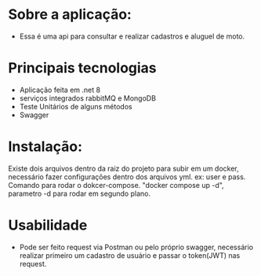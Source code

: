 # Sobre a aplicação:
  - Essa é uma api para consultar e realizar cadastros e aluguel de moto.
# Principais tecnologias
 - Aplicação feita em .net 8
 - serviços integrados rabbitMQ e MongoDB
 - Teste Unitários de alguns métodos
 - Swagger
# Instalação:
  Existe dois arquivos dentro da raiz do projeto para subir em um docker, necessário fazer configurações dentro dos arquivos yml. ex: user e pass.
  Comando para rodar o dokcer-compose. "docker compose up -d", parametro -d para rodar em segundo plano.     
# Usabilidade 
  - Pode ser feito request via Postman ou pelo próprio swagger, necessário realizar primeiro um cadastro de usuário e passar o token(JWT) nas request.
